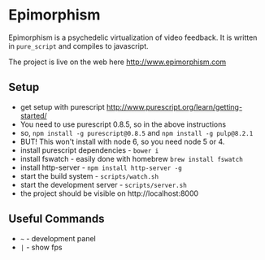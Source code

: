 # Epimorphism

Epimorphism is a psychedelic virtualization of video feedback.  It is written in `pure_script` and compiles to javascript.

The project is live on the web here http://www.epimorphism.com

## Setup

- get setup with purescript http://www.purescript.org/learn/getting-started/
-  You need to use purescript 0.8.5, so in the above instructions
-  so,  `npm install -g purescript@0.8.5` and `npm install -g pulp@8.2.1`
-  BUT!  This won't install with node 6, so you need node 5 or 4.
- install purescript dependencies - `bower i`
- install fswatch - easily done with homebrew `brew install fswatch`
- install http-server - `npm install http-server -g`
- start the build system - `scripts/watch.sh`
- start the development server - `scripts/server.sh`
- the project should be visible on http://localhost:8000


## Useful Commands
 - `~` - development panel
 - `|` - show fps
